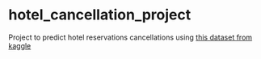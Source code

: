 # hotel_cancellation_project
Project to predict hotel reservations cancellations using [this dataset from kaggle](https://www.kaggle.com/datasets/ahsan81/hotel-reservations-classification-dataset)
